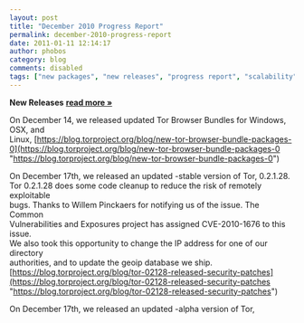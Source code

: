 ```yaml
---
layout: post
title: "December 2010 Progress Report"
permalink: december-2010-progress-report
date: 2011-01-11 12:14:17
author: phobos
category: blog
comments: disabled
tags: ["new packages", "new releases", "progress report", "scalability"]
---
```


**New Releases** [**read more »**](https://blog.torproject.org/blog/december-2010-progress-report)

On December 14, we released updated Tor Browser Bundles for Windows, OSX, and  
 Linux, [https://blog.torproject.org/blog/new-tor-browser-bundle-packages-0](https://blog.torproject.org/blog/new-tor-browser-bundle-packages-0 "https://blog.torproject.org/blog/new-tor-browser-bundle-packages-0")

On December 17th, we released an updated -stable version of Tor, 0.2.1.28.  
 Tor 0.2.1.28 does some code cleanup to reduce the risk of remotely exploitable  
 bugs. Thanks to Willem Pinckaers for notifying us of the issue. The Common  
 Vulnerabilities and Exposures project has assigned CVE-2010-1676 to this issue.  
 We also took this opportunity to change the IP address for one of our directory  
 authorities, and to update the geoip database we ship.  
 [https://blog.torproject.org/blog/tor-02128-released-security-patches](https://blog.torproject.org/blog/tor-02128-released-security-patches "https://blog.torproject.org/blog/tor-02128-released-security-patches")

On December 17th, we released an updated -alpha version of Tor,  

